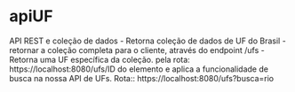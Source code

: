 # apiUF
 API REST e coleção de dados - Retorna coleção de dados de UF do Brasil - retornar a coleção completa para o cliente, através do endpoint /ufs -  Retorna uma UF específica da coleção. pela rota: https://localhost:8080/ufs/ID do elemento e aplica  a funcionalidade de busca na nossa API de UFs. Rota::  https://localhost:8080/ufs?busca=rio
